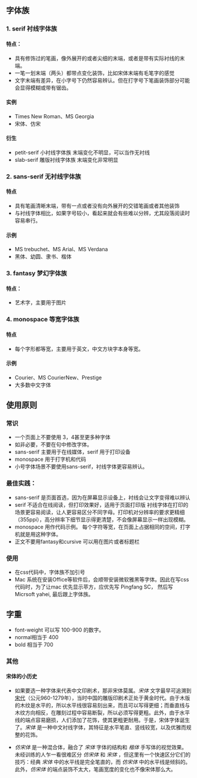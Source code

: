 ## 字体族
### 1. serif 衬线字体族
#### 特点：
 - 具有修饰过的笔画，像外展开的或者尖细的末端，或者是带有实际衬线的末端。
 - 一笔一划末端（两头）都带点变化装饰，比如宋体末端有毛笔字的感觉
 - 文字末端有差异，在小字号下仍然容易辨认。但在打字号下笔画装饰部分可能会显得模糊或带有锯齿。

#### 实例
- Times New Roman、MS Georgia
- 宋体、仿宋

#### 衍生
- petit-serif 小衬线字体族
    末端变化不明显，可以当作无衬线
- slab-serif 雕版衬线字体族
    末端变化非常明显

### 2. sans-serif 无衬线字体族
#### 特点
- 具有笔画清晰末端，带有一点或者没有向外展开的交错笔画或者其他装饰
- 与衬线字体相比，如果字号较小，看起来就会有些难以分辨，尤其段落阅读时容易串行。

#### 示例
- MS trebuchet、MS Arial、MS Verdana
- 黑体、幼圆、隶书、楷体

### 3. fantasy 梦幻字体族

#### 特点：
- 艺术字，主要用于图片

### 4. monospace 等宽字体族

#### 特点
- 每个字形都等宽，主要用于英文，中文方块字本身等宽。

#### 示例
- Courier、MS CourierNew、Prestige
- 大多数中文字体


## 使用原则

### 常识
- 一个页面上不要使用 3，4甚至更多种字体
- 如非必要，不要在句中修改字体。
- sans-serif 主要用于在线媒体，serif 用于打印设备
- monospace 用于打字机和代码
- 小号字体场景不要使用sans-serif，衬线字体更容易辨认。
### 最佳实践：

- sans-serif 是页面首选，因为在屏幕显示设备上，衬线会让文字变得难以辨认
- serif 不适合在线阅读，但打印效果好，适用于页面打印版
     衬线字体在打印的场景更容易阅读，让人更容易区分不同字母。打印机对分辨率的要求更精细（355ppi），高分辨率下细节显示得更清楚，不会像屏幕显示一样出现模糊。
 - monospace 用作代码示例。
     每个字符等宽，在页面上占据相同的空间，打字机就是用这种字体。
 - 正文不要用fantasy和cursive
     可以用在图片或者标题栏


### 使用

- 在css代码中，字体族不加引号
- Mac 系统在安装Office等软件后，会顺带安装微软雅黑等字体。因此在写css代码时，为了让mac 优先显示苹方，应优先写 Pingfang SC， 然后写 Micrsoft yahei, 最后跟上字体族。

## 字重
- font-weight 可以写 100-900 的数字。 
- normal相当于 400
- bold 相当于 700


### 其他
#### 宋体的小历史
- 如果要选一种字体来代表中文印刷术，那非宋体莫属。_宋体_ 文字最早可追溯到[宋代](http://en.wikipedia.org/wiki/Song_dynasty)（公元960-1279年），当时中国的雕版印刷术正处于黄金时代。由于木版的木纹是水平的，所以水平线很容易刻出来，而且可以写得更细；而垂直线与木纹方向相反，在雕刻过程中容易断裂，所以必须写得更粗。此外，由于水平线的端点容易磨损，人们添加了花饰，使其更粗更耐用。于是，宋体字体诞生了。_宋体_ 是一种中文衬线字体，其特征是水平笔直、竖线较宽，以及优雅而规整的花饰。

- _仿宋体_ 是一种混合体，融合了 _宋体_ 字体的结构和 _楷体_ 手写体的视觉效果。未经训练的人乍一看很难区分 _仿宋体_ 和 _宋体_ ，但这里有一个快速区分它们的技巧：经典 _宋体_ 中的水平线是完全笔直的，而 _仿宋体_ 中的水平线是倾斜的。此外，_仿宋体_ 的端点装饰不太大，笔画宽度的变化也不像宋体那么大。


